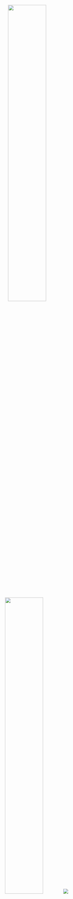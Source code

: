 <p align="center">
  <img height="50%" width="auto" src ="https://github-readme-stats.vercel.app/api?username=quiode&show_icons=true&count_private=true&theme=dark&hide_border=true&hide=issues,contribs&bg_color=00000000">
  <img height="50%" width="auto" src ="https://github-readme-stats.vercel.app/api/top-langs/?username=quiode&layout=compact&hide_border=true&theme=dark&bg_color=00000000&langs_count=6&hide=jupyter%20notebook,tex,css,php">
  <img src ="https://github-readme-streak-stats.herokuapp.com?user=quiode&theme=dark&hide_border=true&background=FFFFFF00">
</p>
